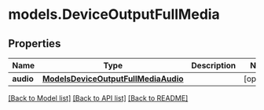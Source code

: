 # models.DeviceOutputFullMedia

## Properties
Name | Type | Description | Notes
------------ | ------------- | ------------- | -------------
**audio** | [**ModelsDeviceOutputFullMediaAudio**](ModelsDeviceOutputFullMediaAudio.md) |  | [optional] 

[[Back to Model list]](../README.md#documentation-for-models) [[Back to API list]](../README.md#documentation-for-api-endpoints) [[Back to README]](../README.md)


